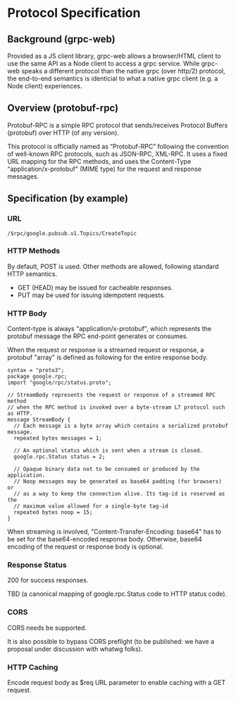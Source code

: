 # Protocol Specification

## Background (grpc-web)

Provided as a JS client library, grpc-web allows a browser/HTML client to use the same API as a Node client to access a grpc service.
While grpc-web speaks a different protocol than the native grpc (over http/2) protocol, the end-to-end semantics is identicial to 
what a native grpc client (e.g. a Node client) experiences.

## Overview (protobuf-rpc)

Protobuf-RPC is a simple RPC protocol that sends/receives Protocol Buffers (protobuf) over HTTP (of any version).

This protocol is officially named as “Protobuf-RPC” following the convention of well-known RPC protocols, such as JSON-RPC, XML-RPC. 
It uses a fixed URL mapping for the RPC methods, and uses the Content-Type “application/x-protobuf” (MIME type) 
for the request and response messages.

## Specification (by example)

### URL
    /$rpc/google.pubsub.v1.Topics/CreateTopic

### HTTP Methods

By default, POST is used. Other methods are allowed, following standard HTTP semantics.
* GET (HEAD) may be issued for cacheable responses. 
* PUT may be used for issuing idempotent requests.

### HTTP Body

Content-type is always "application/x-protobuf", which represents the protobuf message the RPC end-point generates or consumes.

When the request or response is a streamed request or response, a protobuf "array" is defined as following for the entire
response body.

```
syntax = "proto3";
package google.rpc;
import "google/rpc/status.proto";

// StreamBody represents the request or response of a streamed RPC method
// when the RPC method is invoked over a byte-stream L7 protocol such as HTTP.
message StreamBody {
  // Each message is a byte array which contains a serialized protobuf message.
  repeated bytes messages = 1;

  // An optional status which is sent when a stream is closed.
  google.rpc.Status status = 2;

  // Opaque binary data not to be consumed or produced by the application.
  // Noop messages may be generated as base64 padding (for browsers) or
  // as a way to keep the connection alive. Its tag-id is reserved as the
  // maximum value allowed for a single-byte tag-id
  repeated bytes noop = 15;
}
```

When streaming is involved, "Content-Transfer-Encoding: base64" has to be set for the base64-encoded response body. 
Otherwise, base64 encoding of the request or response body is optional.

### Response Status

200 for success responses. 

TBD (a canonical mapping of google.rpc.Status code to HTTP status code).

### CORS

CORS needs be supported. 

It is also possible to bypass CORS preflight (to be published: we have a proposal under discussion with whatwg folks).

### HTTP Caching

Encode request body as $req URL parameter to enable caching with a GET request.

